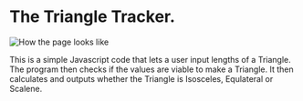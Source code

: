 # The Triangle Tracker.

![How the page looks like](/home/collins/Music/GithubRemake/shot.png)

This is a simple Javascript code that lets a user input lengths of a Triangle.
The program then checks if the values are viable to make a Triangle.
It then calculates and outputs whether the Triangle is Isosceles, Equlateral or Scalene.